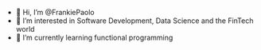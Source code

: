 - 👋 Hi, I’m @FrankiePaolo
- 👀 I’m interested in Software Development, Data Science and the FinTech world
- 🌱 I’m currently learning functional programming
